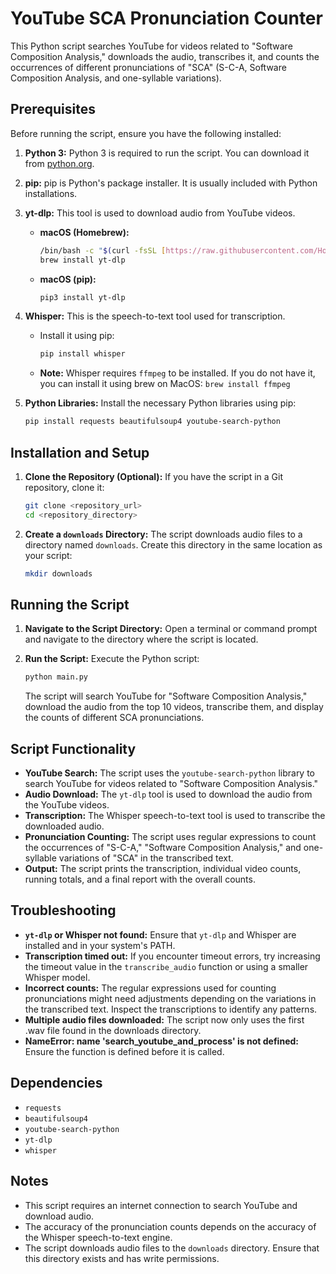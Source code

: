# YouTube SCA Pronunciation Counter

This Python script searches YouTube for videos related to "Software Composition Analysis," downloads the audio, transcribes it, and counts the occurrences of different pronunciations of "SCA" (S-C-A, Software Composition Analysis, and one-syllable variations).

## Prerequisites

Before running the script, ensure you have the following installed:

1.  **Python 3:** Python 3 is required to run the script. You can download it from [python.org](https://www.python.org/downloads/).
2.  **pip:** pip is Python's package installer. It is usually included with Python installations.
3.  **yt-dlp:** This tool is used to download audio from YouTube videos.

    * **macOS (Homebrew):**
        ```bash
        /bin/bash -c "$(curl -fsSL [https://raw.githubusercontent.com/Homebrew/install/HEAD/install.sh](https://raw.githubusercontent.com/Homebrew/install/HEAD/install.sh))"
        brew install yt-dlp
        ```
    * **macOS (pip):**
        ```bash
        pip3 install yt-dlp
        ```
4.  **Whisper:** This is the speech-to-text tool used for transcription.

    * Install it using pip:
        ```bash
        pip install whisper
        ```
    * **Note:** Whisper requires `ffmpeg` to be installed. If you do not have it, you can install it using brew on MacOS: `brew install ffmpeg`

5.  **Python Libraries:** Install the necessary Python libraries using pip:

    ```bash
    pip install requests beautifulsoup4 youtube-search-python
    ```

## Installation and Setup

1.  **Clone the Repository (Optional):** If you have the script in a Git repository, clone it:

    ```bash
    git clone <repository_url>
    cd <repository_directory>
    ```

2.  **Create a `downloads` Directory:** The script downloads audio files to a directory named `downloads`. Create this directory in the same location as your script:

    ```bash
    mkdir downloads
    ```

## Running the Script

1.  **Navigate to the Script Directory:** Open a terminal or command prompt and navigate to the directory where the script is located.

2.  **Run the Script:** Execute the Python script:

    ```bash
    python main.py
    ```

    The script will search YouTube for "Software Composition Analysis," download the audio from the top 10 videos, transcribe them, and display the counts of different SCA pronunciations.

## Script Functionality

* **YouTube Search:** The script uses the `youtube-search-python` library to search YouTube for videos related to "Software Composition Analysis."
* **Audio Download:** The `yt-dlp` tool is used to download the audio from the YouTube videos.
* **Transcription:** The Whisper speech-to-text tool is used to transcribe the downloaded audio.
* **Pronunciation Counting:** The script uses regular expressions to count the occurrences of "S-C-A," "Software Composition Analysis," and one-syllable variations of "SCA" in the transcribed text.
* **Output:** The script prints the transcription, individual video counts, running totals, and a final report with the overall counts.

## Troubleshooting

* **`yt-dlp` or Whisper not found:** Ensure that `yt-dlp` and Whisper are installed and in your system's PATH.
* **Transcription timed out:** If you encounter timeout errors, try increasing the timeout value in the `transcribe_audio` function or using a smaller Whisper model.
* **Incorrect counts:** The regular expressions used for counting pronunciations might need adjustments depending on the variations in the transcribed text. Inspect the transcriptions to identify any patterns.
* **Multiple audio files downloaded:** The script now only uses the first .wav file found in the downloads directory.
* **NameError: name 'search_youtube_and_process' is not defined:** Ensure the function is defined before it is called.

## Dependencies

* `requests`
* `beautifulsoup4`
* `youtube-search-python`
* `yt-dlp`
* `whisper`

## Notes

* This script requires an internet connection to search YouTube and download audio.
* The accuracy of the pronunciation counts depends on the accuracy of the Whisper speech-to-text engine.
* The script downloads audio files to the `downloads` directory. Ensure that this directory exists and has write permissions.
